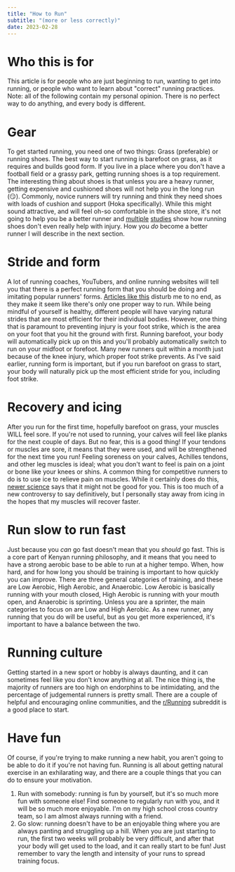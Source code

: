 ```yaml
---
title: "How to Run"
subtitle: "(more or less correctly)"
date: 2023-02-28
---
```


# Who this is for
This article is for people who are just beginning to run, wanting to get into running, or people who want to learn about "correct" running practices. Note: all of the following contain my personal opinion. There is no perfect way to do anything, and every body is different.

# Gear
To get started running, you need one of two things: Grass (preferable) or running shoes. The best way to start running is barefoot on grass, as it requires and builds good form. If you live in a place where you don't have a football field or a grassy park, getting running shoes is a top requirement. The interesting thing about shoes is that unless you are a heavy runner, getting expensive and cushioned shoes will not help you in the long run (😏). Commonly, novice runners will try running and think they need shoes with loads of cushion and support (Hoka specifically). While this might sound attractive, and will feel oh-so comfortable in the shoe store, it's not going to help you be a better runner and [multiple](https://pubmed.ncbi.nlm.nih.gov/35993829/) [studies](https://citeseerx.ist.psu.edu/document?repid=rep1&type=pdf&doi=a94869c9eae482e181f9c40df611c5f92e33dd8f) show how running shoes don't even really help with injury. How you *do* become a better runner I will describe in the next section.

# Stride and form
A lot of running coaches, YouTubers, and online running websites will tell you that there is a perfect running form that you should be doing and imitating popular runners' forms. [Articles like this](https://www.roadrunnersports.com/blog/proper-running-form) disturb me to no end, as they make it seem like there's only one proper way to run. While being mindful of yourself is healthy, different people will have varying natural strides that are most efficient for their individual bodies. However, one thing that is paramount to preventing injury is your foot strike, which is the area on your foot that you hit the ground with first. Running barefoot, your body will automatically pick up on this and you'll probably automatically switch to run on your midfoot or forefoot. Many new runners quit within a month just because of the knee injury, which proper foot strike prevents. As I've said earlier, running form is important, but if you run barefoot on grass to start, your body will naturally pick up the most efficient stride for you, including foot strike.

# Recovery and icing
After you run for the first time, hopefully barefoot on grass, your muscles WILL feel sore. If you're not used to running, your calves will feel like planks for the next couple of days. But no fear, this is a good thing! If your tendons or muscles are sore, it means that they were used, and will be strengthened for the next time you run! Feeling soreness on your calves, Achilles tendons, and other leg muscles is ideal; what you don't want to feel is pain on a joint or bone like your knees or shins. A common thing for competitive runners to do is to use ice to relieve pain on muscles. While it certainly does do this, [newer science](https://www.nytimes.com/2021/04/21/well/move/exercise-icing-sore-muscles.html) says that it might not be good for you. This is too much of a new controversy to say definitively, but I personally stay away from icing in the hopes that my muscles will recover faster.

# Run slow to run fast
Just because you *can* go fast doesn't mean that you *should* go fast. This is a core part of Kenyan running philosophy, and it means that you need to have a strong aerobic base to be able to run at a higher tempo. When, how hard, and for how long you should be training is important to how quickly you can improve. There are three general categories of training, and these are Low Aerobic, High Aerobic, and Anaerobic. Low Aerobic is basically running with your mouth closed, High Aerobic is running with your mouth open, and Anaerobic is sprinting. Unless you are a sprinter, the main categories to focus on are Low and High Aerobic. As a new runner, any running that you do will be useful, but as you get more experienced, it's important to have a balance between the two.

# Running culture
Getting started in a new sport or hobby is always daunting, and it can sometimes feel like you don't know anything at all. The nice thing is, the majority of runners are too high on endorphins to be intimidating, and the percentage of judgemental runners is pretty small. There are a couple of helpful and encouraging online communities, and the [r/Running](https://www.reddit.com/r/running/) subreddit is a good place to start.

# Have fun
Of course, if you're trying to make running a new habit, you aren't going to be able to do it if you're not having fun. Running is all about getting natural exercise in an exhilarating way, and there are a couple things that you can do to ensure your motivation.
1. Run with somebody: running is fun by yourself, but it's so much more fun with someone else! Find someone to regularly run with you, and it will be so much more enjoyable. I'm on my high school cross country team, so I am almost always running with a friend.
2. Go slow: running doesn't have to be an enjoyable thing where you are always panting and struggling up a hill. When you are just starting to run, the first two weeks will probably be very difficult, and after that your body will get used to the load, and it can really start to be fun! Just remember to vary the length and intensity of your runs to spread training focus.
